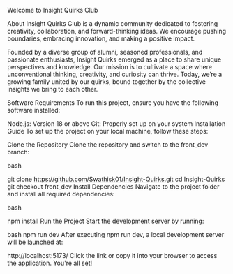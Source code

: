 Welcome to Insight Quirks Club

About
Insight Quirks Club is a dynamic community dedicated to fostering creativity, collaboration, and forward-thinking ideas. We encourage pushing boundaries, embracing innovation, and making a positive impact.

Founded by a diverse group of alumni, seasoned professionals, and passionate enthusiasts, Insight Quirks emerged as a place to share unique perspectives and knowledge. Our mission is to cultivate a space where unconventional thinking, creativity, and curiosity can thrive. Today, we’re a growing family united by our quirks, bound together by the collective insights we bring to each other.

Software Requirements
To run this project, ensure you have the following software installed:

Node.js: Version 18 or above
Git: Properly set up on your system
Installation Guide
To set up the project on your local machine, follow these steps:

Clone the Repository
Clone the repository and switch to the front_dev branch:

bash

git clone https://github.com/Swathisk01/Insight-Quirks.git
cd Insight-Quirks
git checkout front_dev
Install Dependencies
Navigate to the project folder and install all required dependencies:

bash

npm install
Run the Project
Start the development server by running:

bash
npm run dev
After executing npm run dev, a local development server will be launched at:


http://localhost:5173/
Click the link or copy it into your browser to access the application. You're all set!